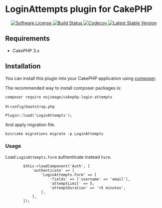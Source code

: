 # LoginAttempts plugin for CakePHP

<p align="center">
    <a href="LICENSE.txt" target="_blank">
        <img alt="Software License" src="https://img.shields.io/badge/license-MIT-brightgreen.svg?style=flat-square">
    </a>
    <a href="https://travis-ci.org/nojimage/cakephp-login-attempts" target="_blank">
        <img alt="Build Status" src="https://img.shields.io/travis/nojimage/cakephp-login-attempts/master.svg?style=flat-square">
    </a>
    <a href="https://codecov.io/gh/nojimage/cakephp-login-attempts" target="_blank">
        <img alt="Codecov" src="https://img.shields.io/codecov/c/github/nojimage/cakephp-login-attempts.svg?style=flat-square">
    </a>
    <a href="https://packagist.org/packages/nojimage/cakephp-login-attempts" target="_blank">
        <img alt="Latest Stable Version" src="https://img.shields.io/packagist/v/nojimage/cakephp-login-attempts.svg?style=flat-square">
    </a>
</p>

## Requirements

- CakePHP 3.x

## Installation

You can install this plugin into your CakePHP application using [composer](http://getcomposer.org).

The recommended way to install composer packages is:

```
composer require nojimage/cakephp-login-attempts
```

in `config/bootstrap.php`

```
Plugin::load('LoginAttempts');
```

And apply migration file.

```
bin/cake migrations migrate -p LoginAttempts
```

### Usage

Load `LoginAttempts.Form` authenticate instead `Form`.

```
        $this->loadComponent('Auth', [
            'authenticate' => [
                'LoginAttempts.Form' => [
                    'fields' => ['username' => 'email'],
                    'attemptLimit' => 5,
                    'attemptDuration' => '+5 minutes',
                ],
            ],
        ]);
```
